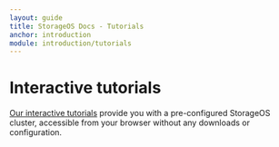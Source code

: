 ```yaml
---
layout: guide
title: StorageOS Docs - Tutorials
anchor: introduction
module: introduction/tutorials
---
```


# Interactive tutorials

[Our interactive tutorials](my.storageos.com/main/tutorials) provide you with a
pre-configured StorageOS cluster, accessible from your browser without any
downloads or configuration.

<script src="//www.katacoda.com/embed.js"></script>
<script type="text/javascript">
  var eventMethod = window.addEventListener ? "addEventListener" : "attachEvent";
  var windowEvent = window[eventMethod];
  var messageEvent = eventMethod == "attachEvent" ? "onmessage" : "message";

  windowEvent(messageEvent,function(e) {
  var d = e.data;
  if(e && e.origin && e.origin.indexOf('katacoda.com') >= 0) {
    var t = {
      'event': 'katacoda-scenario',
      'eventName': "katacoda-" + d.scenario,
      'eventAction': d.action,
      'eventLabel': d.label
    }
    window.ga = window.ga || [];
    window.ga.push(t);
  }
  },false);
</script>

<div
    data-katacoda-id="storageos/docker-sandbox"
    data-katacoda-ctatext="More" data-katacoda-ctaurl="https://my.storageos.com/main/tutorials"
    data-katacoda-color="4f5263"
    data-katacoda-secondary="61c202"
    data-katacoda-font="Helvetica Neue"
    data-katacoda-fontheader="Helvetica Neue"
    style="height: calc(100vh - 120px);">
</div>


[Get access to all tutorials](my.storageos.com/main/tutorials), including:

* How to install StorageOS with Docker
* How to provision StorageOS volumes
* How to provision replicated volumes for HA
* Sandbox – Kubernetes cluster
